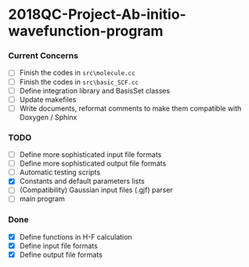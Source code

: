 # 2018QC-Project-Ab-initio-wavefunction-program

### Current Concerns

- [ ] Finish the codes in `src\molecule.cc` 
- [ ] Finish the codes in `src\basic_SCF.cc` 
- [ ] Define integration library and BasisSet classes 
- [ ] Update makefiles
- [ ] Write documents, reformat comments to make them compatible with Doxygen / Sphinx

### TODO

- [ ] Define more sophisticated input file formats
- [ ] Define more sophisticated output file formats
- [ ] Automatic testing scripts
- [x] Constants and default parameters lists
- [ ] (Compatibility) Gaussian input files (.gjf) parser
- [ ] main program

### Done

- [x] Define functions in H-F calculation
- [x] Define input file formats
- [x] Define output file formats
